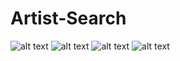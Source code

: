 # Artist-Search
![alt text](https://github.com/techguy0711/Artist-Search/blob/main/C.png?raw=true)
![alt text](https://github.com/techguy0711/Artist-Search/blob/main/D.png?raw=true)
![alt text](https://github.com/techguy0711/Artist-Search/blob/main/A.png?raw=true)
![alt text](https://github.com/techguy0711/Artist-Search/blob/main/B.png?raw=true)
